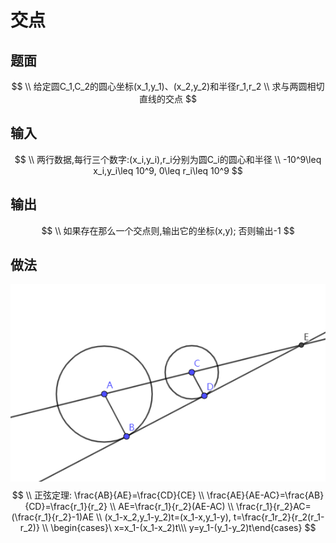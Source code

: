 # 交点

## 题面

$$
\\ 给定圆C_1,C_2的圆心坐标(x_1,y_1)、(x_2,y_2)和半径r_1,r_2
\\ 求与两圆相切直线的交点
$$

## 输入

$$
\\ 两行数据,每行三个数字:(x_i,y_i),r_i分别为圆C_i的圆心和半径
\\ -10^9\leq x_i,y_i\leq 10^9, 0\leq r_i\leq 10^9
$$

## 输出

$$
\\ 如果存在那么一个交点则,输出它的坐标(x,y); 否则输出-1
$$

## 做法

![image-20211205012423449](https://raw.githubusercontent.com/WinnieVenice/PicBed/main/image-20211205012423449.png)
$$
\\ 正弦定理: \frac{AB}{AE}=\frac{CD}{CE}
\\ \frac{AE}{AE-AC}=\frac{AB}{CD}=\frac{r_1}{r_2}
\\ AE=\frac{r_1}{r_2}(AE-AC)
\\ \frac{r_1}{r_2}AC=(\frac{r_1}{r_2}-1)AE
\\ (x_1-x_2,y_1-y_2)t=(x_1-x,y_1-y), t=\frac{r_1r_2}{r_2(r_1-r_2)}
\\ \begin{cases}\ x=x_1-(x_1-x_2)t\\\ y=y_1-(y_1-y_2)t\end{cases}
$$



